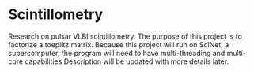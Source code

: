 # Scintillometry
Research on pulsar VLBI scintillometry. The purpose of this project is to factorize a toeplitz matrix. Because this project will run on SciNet, a supercomputer, the program will need to have multi-threading and multi-core capabilities.Description will be updated with more details later.
